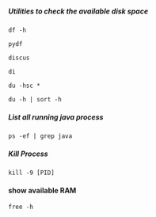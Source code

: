 ##### Utilities to check the available disk space

```
df -h

pydf

discus

di

du -hsc *

du -h | sort -h
```

##### List all running java process

```
ps -ef | grep java
```

##### Kill Process

```
kill -9 [PID]
```

#### show available RAM

```
free -h
```
